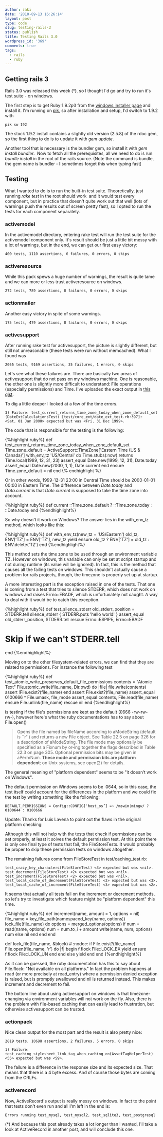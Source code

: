 ```yaml
---
author: zaki
date: '2010-09-13 16:26:14'
layout: post
type: code
slug: testing-rails-3
status: publish
title: Testing Rails 3.0
wordpress_id: '369'
comments: true
tags:
  - rails
  - ruby
---
```


## Getting rails 3

Rails 3.0 was released this week (*), so I thought I'd go and try to run it's
test suite - on windows.

The first step is to get Ruby 1.9.2p0 from the [windows installer
page](http://rubyinstaller.org/) and install it. I'm running on
[pik](http://github.com/vertiginous/pik), so after installation and setup, I'd
switch to 1.9.2 with

    pik sw 192

The stock 1.9.2 install contains a slightly old version (2.5.8) of the rdoc
gem, so the first thing to do is to update it with _gem update_.

Another tool that is necessary is the bundler gem, so install it with _gem
install bundler_.  Now to fetch all the prerequisites, all we need to do is
run _bundle install_ in the root of the rails source. (Note the command is
bundle, the gem name is bundler - I sometimes forget this when typing fast)

## Testing

What I wanted to do is to run the built-in test suite. Theoretically, just
running _rake test_ in the root should work  and it would test every
component, but in practice that doesn't quite work out that well (lots of
warnings push the results out of screen pretty fast), so I opted to run the
tests for each component separately.

### activemodel

In the activemodel directory, entering rake test will run the test suite for
the activemodel component only. It's result should be just a little bit messy
with a lot of warnings, but in the end, we can get our first easy victory:

    400 tests, 1110 assertions, 0 failures, 0 errors, 0 skips

### activeresource

While this pack spews a huge number of warnings, the result is quite tame and
we can more or less trust activeresource on windows.

    272 tests, 789 assertions, 0 failures, 0 errors, 0 skips

### actionmailer

Another easy victory in spite of some warnings.

    175 tests, 479 assertions, 0 failures, 0 errors, 0 skips

### activesupport

After running rake test for activesupport, the picture is slightly different,
but still not unreasonable (these tests were run without memcached). What I
found was

    2055 tests, 9169 assertions, 35 failures, 1 errors, 0 skips

Let's see what these failures are. There are basically two areas of
activesupport that do not pass on my windows machine. One is reasonable, the
other one is slightly more difficult to understand: File operations
(especially permissions) and Time. I've uploaded the exact output in [this
gist](http://gist.github.com/558529).

To dig a little deeper I looked at a few of the time errors.

    3) Failure: test_current_returns_time_zone_today_when_zone_default_set
    (DateExtCalculationsTest) [test/core_ext/date_ext_test.rb:397]:
    <Sat, 01 Jan 2000> expected but was <Fri, 31 Dec 1999>.

The code that is responsible for the testing is the following:

{%highlight ruby%}
def test_current_returns_time_zone_today_when_zone_default_set
  Time.zone_default = ActiveSupport::TimeZone['Eastern Time (US & Canada)']
  with_env_tz 'US/Central' do
    Time.stubs(:now).returns Time.local(1999, 12, 31, 23)
    assert_equal Date.new(1999, 12, 31), Date.today
    assert_equal Date.new(2000, 1, 1), Date.current
  end
ensure
  Time.zone_default = nil
end
{% endhighlight %}

Or in other words, 1999-12-31 23:00 in Central Time should be 2000-01-01 00:00
in Eastern Time. The difference between _Date.today_ and _Data.current_ is
that _Date.current_ is supposed to take the time zone into account.

{%highlight ruby%}
def current
  ::Time.zone_default ? ::Time.zone.today : ::Date.today
end
{%endhighlight%}

So why doesn't it work on Windows? The answer lies in the with_env_tz method,
which looks like this:

{%highlight ruby%}
def with_env_tz(new_tz = 'US/Eastern')
  old_tz, ENV['TZ'] = ENV['TZ'], new_tz
  yield
ensure
  old_tz ? ENV['TZ'] = old_tz : ENV.delete('TZ')
end
{%endhighlight%}

This method sets the time zone to be used through an environment variable TZ.
However on windows, this variable can only be set at script startup and not
during runtime (its value will be ignored). In fact, this is the method that
causes all the failing tests on windows. This shouldn't actually cause a
problem for rails projects, though, the timezone is properly set up at
startup.

A more interesting part is the exception raised in one of the tests. That one
is coming from a test that tries to silence STDERR, which does not work on
windows and raises Errno::EBADF, which is unfortunately not caught. A way to
deal with it would be to catch this exception.

{%highlight ruby%}
def test_silence_stderr
  old_stderr_position = STDERR.tell
  silence_stderr { STDERR.puts 'hello world' }
  assert_equal old_stderr_position, STDERR.tell
rescue Errno::ESPIPE, Errno::EBADF
  # Skip if we can't STDERR.tell
end
{%endhighlight%}

Moving on to the other filesystem-related errors, we can find that they are
related to permissions. For instance the following test

{%highlight ruby%}
def test_atomic_write_preserves_default_file_permissions
  contents = "Atomic Text"
  File.atomic_write(file_name, Dir.pwd) do |file|
    file.write(contents)
    assert !File.exist?(file_name)
  end
  assert File.exist?(file_name)
  assert_equal 0100666 ^ File.umask, file_mode
  assert_equal contents, File.read(file_name)
ensure
  File.unlink(file_name)
rescue
  nil
end
{%endhighlight%}

is testing if the file's permissions are kept as the default (0666 -rw-rw-
rw-), however here's what the ruby documentations has to say about File.open()

> Opens the file named by fileName according to aModeString (default is ``r'')
and returns a new File object. See Table 22.5 on page 326 for a description of
aModeString. The file mode may optionally be specified as a Fixnum by or-ing
together the flags described in Table 22.3 on page 305. Optional permission
bits may be given in aPermNum. **These mode and permission bits are platform
dependent**; on Unix systems, see open(2) for details.

The general meaning of "platform dependent" seems to be "it doesn't work on
Windows".

The default permission on Windows seems to be  0644, so in this case, the test
itself could account for the differences in the platform and we could fix the
test by writing something like the following:

    DEFAULT_PERMISSIONS = Config::CONFIG[‘host_os’] =~ /mswin|mingw/ ? 0100644 : 0100666

<div class="alert-message block-message info">
  Update: Thanks for Luis Lavena to point out the flaws in the original platform checking
</div>

Although this will not help with the tests that check if permissions can be
set properly, at least it solves the default permission test. At this point
there is only one final type of tests that fail, the FileStoreTests. It would
probably be proper to skip these permission tests on windows altogether.

The remaining failures come from FileStoreTest in test/caching_test.rb:

    test_crazy_key_characters(FileStoreTest) <3> expected but was <nil>.
    test_decrement(FileStoreTest) <2> expected but was <nil>.
    test_increment(FileStoreTest) <2> expected but was <nil>.
    test_local_cache_of_decrement(FileStoreTest) <2> expected but was <3>.
    test_local_cache_of_increment(FileStoreTest) <3> expected but was <2>.

It seems that actually all tests fail on the increment or decrement methods,
so let's try to investigate which feature might be "platform dependent" this
time.

{%highlight ruby%}
def increment(name, amount = 1, options = nil)
  file_name = key_file_path(namespaced_key(name, options))
  lock_file(file_name) do
    options = merged_options(options)
    if num = read(name, options)
      num = num.to_i + amount
      write(name, num, options)
      num
    else
      nil
    end
  end
end

def lock_file(file_name, &block) # :nodoc:
  if File.exist?(file_name)
    File.open(file_name, 'r') do |f|
      begin
        f.flock File::LOCK_EX
        yield
      ensure
        f.flock File::LOCK_UN
      end
    end
  else
    yield
  end
end
{%endhighlight%}

As it can be guessed, the ruby documentation has this to say about File.flock:
"Not available on all platforms." In fact the problem happens at read (or more
precisely at read_entry) where a permission denied exception is raised, but is
promptly swallowed and nil is returned instead. This makes increment and
decrement to fail.

The bottom line about using activesupport on windows is that timezone-changing
via environment variables will not work on the fly. Also, there is the problem
with file-based caching that can easily lead to frustration, but otherwise
activesupport can be trusted.

### actionpack

Nice clean output for the most part and the result is also pretty nice:

    2819 tests, 10698 assertions, 2 failures, 5 errors, 0 skips

    1) Failure: test_caching_stylesheet_link_tag_when_caching_on(AssetTagHelperTest)
    <55> expected but was <59>.

The failure is a difference in the response size and its expected size. That
means that there is a 4 byte excess. And of course those bytes are coming from
the CRLFs.

### activerecord

Now, ActiveRecord's output is really messy on windows. In fact to the point
that tests don't even run and all I'm left in the end is:

    Errors running test_mysql, test_mysql2, test_sqlite3, test_postgresql

(*) And because this post already takes a lot longer than I wanted, I'll take
a look at ActiveRecord in another post, and will conclude this one.

